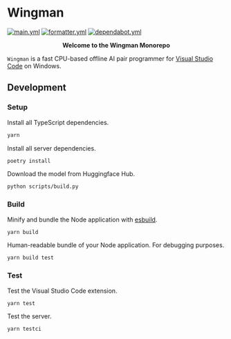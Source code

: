 # Wingman

[![main.yml](https://github.com/winstxnhdw/Wingman/actions/workflows/main.yml/badge.svg)](https://github.com/winstxnhdw/Wingman/actions/workflows/main.yml)
[![formatter.yml](https://github.com/winstxnhdw/Wingman/actions/workflows/formatter.yml/badge.svg)](https://github.com/winstxnhdw/Wingman/actions/workflows/formatter.yml)
[![dependabot.yml](https://github.com/winstxnhdw/Wingman/actions/workflows/dependabot.yml/badge.svg)](https://github.com/winstxnhdw/Wingman/actions/workflows/dependabot.yml)

<p align="center"><b>Welcome to the Wingman Monorepo</b></p>

`Wingman` is a fast CPU-based offline AI pair programmer for [Visual Studio Code](https://code.visualstudio.com/) on Windows.

## Development

### Setup

Install all TypeScript dependencies.

```bash
yarn
```

Install all server dependencies.

```bash
poetry install
```

Download the model from Huggingface Hub.

```bash
python scripts/build.py
```

### Build

Minify and bundle the Node application with [esbuild](https://esbuild.github.io/).

```bash
yarn build
```

Human-readable bundle of your Node application. For debugging purposes.

```bash
yarn build test
```

### Test

Test the Visual Studio Code extension.

```bash
yarn test
```

Test the server.

```bash
yarn testci
```
